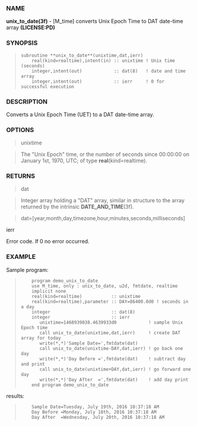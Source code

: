 ### NAME

**unix_to_date(3f)** \- [M_time] converts Unix Epoch Time to DAT date-time array **(LICENSE:PD)**

### SYNOPSIS

>     subroutine **unix_to_date**(unixtime,dat,ierr)
>         real(kind=realtime),intent(in) :: unixtime ! Unix time (seconds)
>         integer,intent(out)            :: dat(8)   ! date and time array
>         integer,intent(out)            :: ierr     ! 0 for successful execution


### DESCRIPTION

Converts a Unix Epoch Time (UET) to a DAT date-time array.

### OPTIONS

> unixtime

>

> The "Unix Epoch" time, or the number of seconds since 00:00:00 on January
1st, 1970, UTC; of type **real**(kind=realtime).

### RETURNS

> dat

> Integer array holding a "DAT" array, similar in structure to the array
returned by the intrinsic **DATE_AND_TIME**(3f).

> dat=[year,month,day,timezone,hour,minutes,seconds,milliseconds]

ierr

Error code. If 0 no error occurred.

### EXAMPLE

Sample program:

>         program demo_unix_to_date
>         use M_time, only : unix_to_date, u2d, fmtdate, realtime
>         implicit none
>         real(kind=realtime)           :: unixtime
>         real(kind=realtime),parameter :: DAY=86400.0d0 ! seconds in a day
>         integer                       :: dat(8)
>         integer                       :: ierr
>            unixtime=1468939038.4639933d0            ! sample Unix Epoch time
>            call unix_to_date(unixtime,dat,ierr)     ! create DAT array for today
>            write(*,*)'Sample Date=',fmtdate(dat)
>            call unix_to_date(unixtime-DAY,dat,ierr) ! go back one day
>            write(*,*)'Day Before =',fmtdate(dat)    ! subtract day and print
>            call unix_to_date(unixtime+DAY,dat,ierr) ! go forward one day
>            write(*,*)'Day After  =',fmtdate(dat)    ! add day print
>         end program demo_unix_to_date

results:

>         Sample Date=Tuesday, July 19th, 2016 10:37:18 AM
>         Day Before =Monday, July 18th, 2016 10:37:18 AM
>         Day After  =Wednesday, July 20th, 2016 10:37:18 AM

